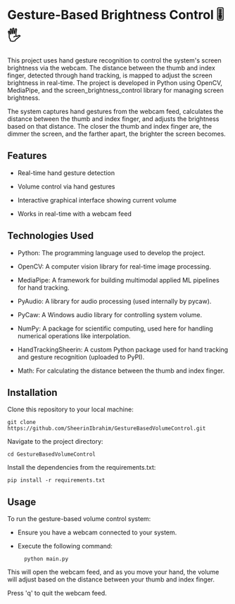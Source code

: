 # Gesture-Based Brightness Control 🎚️🖐️

This project uses hand gesture recognition to control the system's screen brightness via the webcam. The distance between the thumb and index finger, detected through hand tracking, is mapped to adjust the screen brightness in real-time. The project is developed in Python using OpenCV, MediaPipe, and the screen_brightness_control library for managing screen brightness.

The system captures hand gestures from the webcam feed, calculates the distance between the thumb and index finger, and adjusts the brightness based on that distance. The closer the thumb and index finger are, the dimmer the screen, and the farther apart, the brighter the screen becomes.

## Features

- Real-time hand gesture detection

- Volume control via hand gestures

- Interactive graphical interface showing current volume

- Works in real-time with a webcam feed

## Technologies Used

- Python: The programming language used to develop the project.

- OpenCV: A computer vision library for real-time image processing.

- MediaPipe: A framework for building multimodal applied ML pipelines for hand tracking.

- PyAudio: A library for audio processing (used internally by pycaw).

- PyCaw: A Windows audio library for controlling system volume.

- NumPy: A package for scientific computing, used here for handling numerical operations like interpolation.

- HandTrackingSheerin: A custom Python package used for hand tracking and gesture recognition (uploaded to PyPI).

- Math: For calculating the distance between the thumb and index finger.

## Installation

Clone this repository to your local machine:

	git clone https://github.com/SheerinIbrahim/GestureBasedVolumeControl.git

Navigate to the project directory:

	cd GestureBasedVolumeControl

Install the dependencies from the requirements.txt:

	pip install -r requirements.txt

## Usage

To run the gesture-based volume control system:

- Ensure you have a webcam connected to your system.

- Execute the following command:

		python main.py

This will open the webcam feed, and as you move your hand, the volume will adjust based on the distance between your thumb and index finger.

Press 'q' to quit the webcam feed.
